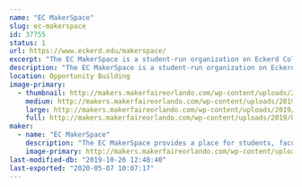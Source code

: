 ```yaml
---
name: "EC MakerSpace"
slug: ec-makerspace
id: 37755
status: 1
url: https://www.eckerd.edu/makerspace/
excerpt: "The EC MakerSpace is a student-run organization on Eckerd College's campus. Students will be exhibiting some of their favorite things that have been made at the EC MakerSpace along with giving out stickers and making buttons!"
description: "The EC MakerSpace is a student-run organization on Eckerd College's campus. The student leaders of the EC MakerSpace will be exhibiting their favorite things that have been made by ECMS members-- from research projects to knick knacks and everything in-between. This will include projects in woodworking, blacksmithing, 3D-printing, sewing, jewelry making, and more!"
location: Opportunity Building
image-primary:
  - thumbnail: http://makers.makerfaireorlando.com/wp-content/uploads/2019/09/ecms-logo-2-150x150.jpg
    medium: http://makers.makerfaireorlando.com/wp-content/uploads/2019/09/ecms-logo-2-300x300.jpg
    large: http://makers.makerfaireorlando.com/wp-content/uploads/2019/09/ecms-logo-2.jpg
    full: http://makers.makerfaireorlando.com/wp-content/uploads/2019/09/ecms-logo-2.jpg
maker:
  - name: "EC MakerSpace"
    description: "The EC MakerSpace provides a place for students, faculty, and other members of the Eckerd College community to embrace their creativity and develop new skills in an environment conducive to independent thought and innovation. We have students experienced in woodworking, blacksmithing, 3D-printing, coding, and much more! Through office hours, workshops, and other events, the EC MakerSpace gives students a place to explore their interests while gaining hands-on experience in a wide variety of fields."
    image-primary: http://makers.makerfaireorlando.com/wp-content/uploads/2019/09/ecms-logo-1.jpg
last-modified-db: "2019-10-26 12:48:40"
last-exported: "2020-05-07 10:07:17"
---
```

